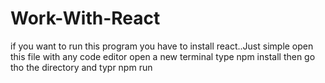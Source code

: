 # Work-With-React
if you want to run this program you have to install react..Just simple open this file with any code editor open a new terminal type npm install then go tho the directory and typr npm run
